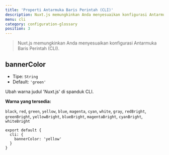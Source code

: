 ```yaml
---
title: 'Properti Antarmuka Baris Perintah (CLI)'
description: Nuxt.js memungkinkan Anda menyesuaikan konfigurasi Antarmuka Baris Perintah(CLI).
menu: cli
category: configuration-glossary
position: 3
---
```


> Nuxt.js memungkinkan Anda menyesuaikan konfigurasi Antarmuka Baris Perintah (CLI).

## bannerColor

- Tipe: `String`
- Default: `'green'`

Ubah warna judul 'Nuxt.js' di spanduk CLI.

**Warna yang tersedia:**

`black`, `red`, `green`, `yellow`, `blue`, `magenta`, `cyan`, `white`, `gray`, `redBright`, `greenBright`, `yellowBright`, `blueBright`, `magentaBright`, `cyanBright`, `whiteBright`

```js{}[nuxt.config.js]
export default {
  cli: {
    bannerColor: 'yellow'
  }
}
```

